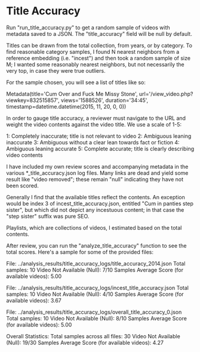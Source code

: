 # Title Accuracy

Run "run_title_accuracy.py" to get a random sample of videos with metadata saved to a JSON. The "title_accuracy" field will be null by default.

Titles can be drawn from the total collection, from years, or by category. To find reasonable category samples, I found N nearest neighbors from a reference embedding (i.e. "incest") and then took a random sample of size M; I wanted some reasonably nearest neighbors, but not necessarily the very top, in case they were true outliers.

For the sample chosen, you will see a list of titles like so:

Metadata(title='Cum Over and Fuck Me Missy Stone', url='/view_video.php?viewkey=832515857', views='1588526', duration='34:45', timestamp=datetime.datetime(2015, 11, 20, 0, 0))

In order to gauge title accuracy, a reviewer must navigate to the URL and weight the video contents against the video title. We use a scale of 1-5:

1: Completely inaccurate; title is not relevant to video
2: Ambiguous leaning inaccurate
3: Ambiguous without a clear lean towards fact or fiction
4: Ambiguous leaning accurate
5: Complete accurate; title is clearly describing video contents

I have included my own review scores and accompanying metadata in the various *_title_accuracy.json log files. Many links are dead and yield some result like "video removed"; these remain "null" indicating they have not been scored.

Generally I find that the available titles reflect the contents. An exception would be index 3 of incest_title_accuracy.json, entitled "Cum in panties step sister", but which did not depict any incestuous content; in that case the "step sister" suffix was pure SEO.

Playlists, which are collections of videos, I estimated based on the total contents.

After review, you can run the "analyze_title_accuracy" function to see the total scores. Here's a sample for some of the provided files:

File: ../analysis_results/title_accuracy_logs/title_accuracy_2014.json
Total samples: 10
Video Not Available (Null): 7/10 Samples
Average Score (for available videos): 5.00

File: ../analysis_results/title_accuracy_logs/incest_title_accuracy.json
Total samples: 10
Video Not Available (Null): 4/10 Samples
Average Score (for available videos): 3.67

File: ../analysis_results/title_accuracy_logs/overall_title_accuracy_0.json
Total samples: 10
Video Not Available (Null): 8/10 Samples
Average Score (for available videos): 5.00

Overall Statistics:
Total samples across all files: 30
Video Not Available (Null): 19/30 Samples
Average Score (for available videos): 4.27
